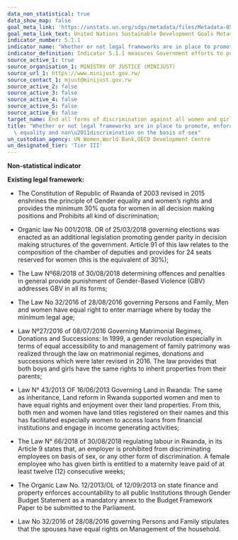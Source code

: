 ```yaml
---
data_non_statistical: true
data_show_map: false
goal_meta_link: 'https://unstats.un.org/sdgs/metadata/files/Metadata-05-01-01.pdf'
goal_meta_link_text: United Nations Sustainable Development Goals Metadata (pdf 634kB)
indicator_number: 5.1.1
indicator_name: "Whether or not legal frameworks are in place to promote, enforce and monitor equality and non discrimination on the basis of sex"
indicator_definition: Indicator 5.1.1 measures Government efforts to put in place legal frameworks that promote, enforce and monitor       gender equality. The indicator is based on an assessment of legal frameworks that promote, enforce and monitor gender equality. The     assessment is carried out by national counterparts, including National Statistical Offices (NSOs) and/or National Women’s Machinery     (NWMs), and legal practitioners/researchers on gender equality, using a questionnaire comprising 45 yes/no questions under four areas   of law; (i) overarching legal frameworks and public life; (ii) violence against women; (iii) employment and economic benefits; and       (iv) marriage and family . The areas of law and questions are drawn from the international legal and policy framework on gender         equality, in particular the Convention on the Elimination of All Forms of Discrimination against Women (CEDAW), which has 189 States     parties, and the Beijing Platform for Action. As such, no new internationally agreed standard on equality and non-discrimination on     the basis of sex was needed. The primary sources of information relevant for indicator 5.1.1 are legislation and policy/action plans.
source_active_1: true
source_organisation_1: MINISTRY OF JUSTICE (MINIJUST)
source_url_1: https://www.minijust.gov.rw/
source_contact_1: mjust@minijust.gov.rw
source_active_2: false
source_active_3: false
source_active_4: false
source_active_5: false
source_active_6: false
target_name: End all forms of discrimination against all women and girls everywhere
title: "Whether or not legal frameworks are in place to promote, enforce and monitor\
  \ equality and non\u2011discrimination on the basis of sex"
un_custodian_agency: UN Women,World Bank,OECD Development Centre
un_designated_tier: 'Tier III'
---
```

**Non-statistical indicator**

**Existing legal framework:**

  - The Constitution of Republic of Rwanda of 2003 revised in 2015 enshrines the principle of Gender equality and women’s rights and provides the minimum 30% quota for women in all decision making positions and Prohibits all kind of discrimination; 

  - Organic law No 001/2018. OR of 25/03/2018 governing elections was enacted as an additional legislation promoting gender parity in decision making structures of the government. Article 91 of this law relates to the composition of the chamber of deputies and provides for 24 seats reserved for women (this is the equivalent of 30%); 

  - The Law Nº68/2018 of 30/08/2018 determining offences and penalties in general provide punishment of Gender-Based Violence (GBV) addresses GBV in all its forms; 

  - The Law No 32/2016 of 28/08/2016 governing Persons and Family, Men and women have equal right to enter marriage where by today the minimum legal age; 

  - Law Nº27/2016 of 08/07/2016 Governing Matrimonial Regimes, Donations and Successions: In 1999, a gender revolution especially in terms of equal accessibility to and management of family patrimony was realized through the law on matrimonial regimes, donations and successions which were later revised in 2016. The law provides that both boys and girls have the same rights to inherit properties from their parents; 

  - Law N° 43/2013 OF 16/06/2013 Governing Land in Rwanda: The same as inheritance, Land reform in Rwanda supported women and men to have equal rights and enjoyment over their land properties. From this, both men and women have land titles registered on their names and this has facilitated especially women to access loans from financial institutions and engage in income generating activities; 

  - The Law N° 66/2018 of 30/08/2018 regulating labour in Rwanda, in its Article 9 states that, an employer is prohibited from discriminating employees on basis of sex, or any other form of discrimination. A female employee who has given birth is entitled to a maternity leave paid of at least twelve (12) consecutive weeks; 

  - The Organic Law No. 12/2013/OL of 12/09/2013 on state finance and property enforces accountability to all public Institutions through Gender Budget Statement as a mandatory annex to the Budget Framework Paper to be submitted to the Parliament. 

  - Law No 32/2016 of 28/08/2016 governing Persons and Family stipulates that the spouses have equal rights on Management of the household.
